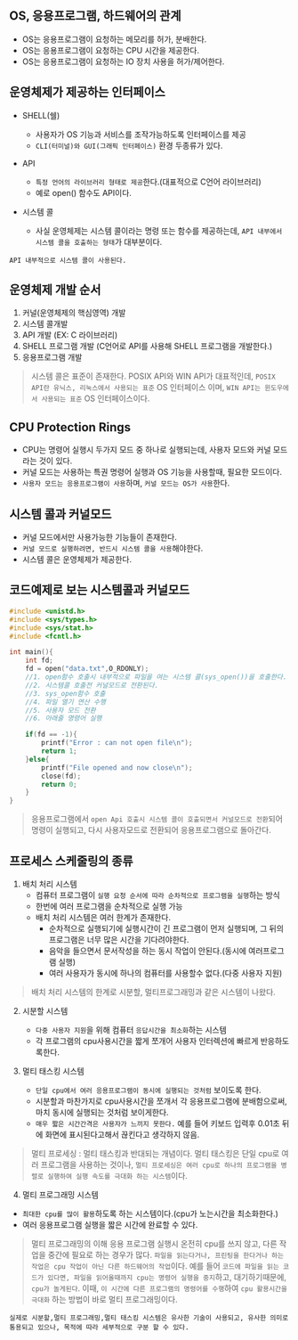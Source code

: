 ## OS, 응용프로그램, 하드웨어의 관계

- OS는 응용프로그램이 요청하는 메모리를 허가, 분배한다.
- OS는 응용프로그램이 요청하는 CPU 시간을 제공한다.
- OS는 응용프로그램이 요청하는 IO 장치 사용을 허가/제어한다.

## 운영체제가 제공하는 인터페이스

- SHELL(쉘)
    - 사용자가 OS 기능과 서비스를 조작가능하도록 인터페이스를 제공
    - `CLI(터미널)와 GUI(그래픽 인터페이스)` 환경 두종류가 있다.

- API
    - `특정 언어의 라이브러리 형태로 제공`한다.(대표적으로 C언어 라이브러리)
    - 예로 open() 함수도 API이다.

- 시스템 콜
    - 사실 운영체제는 시스템 콜이라는 명령 또는 함수를 제공하는데, `API 내부에서 시스템 콜을 호출하는 형태`가 대부분이다.

`API 내부적으로 시스템 콜이 사용된다.`

## 운영체제 개발 순서

1. 커널(운영체제의 핵심영역) 개발
2. 시스템 콜개발
3. API 개발 (EX: C 라이브러리)
4. SHELL 프로그램 개발 (C언어로 API를 사용해 SHELL 프로그램을 개발한다.)
5. 응용프로그램 개발

> 시스템 콜은 표준이 존재한다. POSIX API와 WIN API가 대표적인데, `POSIX API란 유닉스, 리눅스에서 사용되는 표준` OS 인터페이스 이며, `WIN API는 윈도우에서 사용되는 표준` OS 인터페이스이다.

## CPU Protection Rings

- CPU는 명령어 실행시 두가지 모드 중 하나로 실행되는데, 사용자 모드와 커널 모드라는 것이 있다.
- 커널 모드는 사용하는 특권 명령어 실행과 OS 기능을 사용할때, 필요한 모드이다.
- `사용자 모드는 응용프로그램이 사용`하며, `커널 모드는 OS가 사용`한다.

## 시스템 콜과 커널모드

- 커널 모드에서만 사용가능한 기능들이 존재한다.
- `커널 모드로 실행하려면, 반드시 시스템 콜을 사용`해야한다.
- 시스템 콜은 운영체제가 제공한다.

## 코드예제로 보는 시스템콜과 커널모드

```C
#include <unistd.h>
#include <sys/types.h>
#include <sys/stat.h>
#include <fcntl.h>

int main(){
    int fd;
    fd = open("data.txt",O_RDONLY);
    //1. open함수 호출시 내부적으로 파일을 여는 시스템 콜(sys_open())을 호출한다.
    //2. 시스템콜 호출전 커널모드로 전환된다.
    //3. sys_open함수 호출
    //4. 파일 열기 연산 수행
    //5. 사용자 모드 전환
    //6. 아래줄 명령어 실행

    if(fd == -1){
        printf("Error : can not open file\n");
        return 1;
    }else{
        printf("File opened and now close\n");
        close(fd);
        return 0;
    }
}
```

> 응용프로그램에서 `open Api 호출시 시스템 콜이 호출되면서 커널모드로 전환`되어 명령이 실행되고, 다시 사용자모드로 전환되어 응용프로그램으로 돌아간다.

## 프로세스 스케줄링의 종류

1. 배치 처리 시스템
    - 컴퓨터 프로그램이 `실행 요청 순서에 따라 순차적으로 프로그램을 실행`하는 방식
    - 한번에 여러 프로그램을 순차적으로 실행 가능
    - 배치 처리 시스템은 여러 한계가 존재한다.
        - 순차적으로 실행되기에 실행시간이 긴 프로그램이 먼저 실행되며, 그 뒤의 프로그램은 너무 많은 시간을 기다려야한다.
        - 음악을 들으면서 문서작성을 하는 동시 작업이 안된다.(동시에 여러프로그램 실행)
        - 여러 사용자가 동시에 하나의 컴퓨터를 사용할수 없다.(다중 사용자 지원)

> 배치 처리 시스템의 한계로 시분할, 멀티프로그래밍과 같은 시스템이 나왔다.

2. 시분할 시스템

    - `다중 사용자 지원`을 위해 컴퓨터 `응답시간을 최소화`하는 시스템
    - 각 프로그램의 cpu사용시간을 짧게 쪼개어 사용자 인터렉션에 빠르게 반응하도록한다.


3. 멀티 태스킹 시스템

    - `단일 cpu에서 여러 응용프로그램이 동시에 실행되는 것처럼` 보이도록 한다.
    - 시분할과 마찬가지로 cpu사용시간을 쪼개서 각 응용프로그램에 분배함으로써, 마치 동시에 실행되는 것처럼 보이게한다.
    - `매우 짧은 시간간격은 사용자가 느끼지 못한다.` 예를 들어 키보드 입력후 0.01초 뒤에 화면에 표시된다고해서 끊킨다고 생각하지 않음.

> 멀티 프로세싱 : 멀티 태스킹과 반대되는 개념이다. 멀티 태스킹은 단일 cpu로 여러 프로그램을 사용하는 것이나, `멀티 프로세싱은 여러 cpu로 하나의 프로그램을 병렬로 실행하여 실행 속도를 극대화 하는 시스템`이다.

4. 멀티 프로그래밍 시스템

- `최대한 cpu를 많이 활용`하도록 하는 시스템이다.(cpu가 노는시간을 최소화한다.)
- 여러 응용프로그램 실행을 짧은 시간에 완료할 수 있다.

> 멀티 프로그래밍의 이해
응용 프로그램 실행시 온전히 cpu를 쓰지 않고, 다른 작업을 중간에 필요로 하는 경우가 많다.
`파일을 읽는다거나, 프린팅을 한다거나 하는 작업은 cpu 작업이 아닌 다른 하드웨어의 작업`이다. 예를 들어 `코드에 파일을 읽는 코드가 있다면, 파일을 읽어올때까지 cpu는 명령어 실행을 중지`하고, 대기하기때문에, `cpu가 놀게된다`. 이때, `이 시간에 다른 프로그램의 명령어를 수행`하여 `cpu 활용시간을 극대화` 하는 방법이 바로 멀티 프로그래밍이다.

`실제로 시분할,멀티 프로그래밍,멀티 태스킹 시스템은 유사한 기술이 사용되고, 유사한 의미로 통용되고 있으나, 목적에 따라 세부적으로 구분 할 수 있다.`